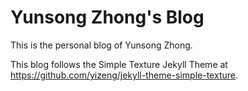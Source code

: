 # Yunsong Zhong's Blog

This is the personal blog of Yunsong Zhong.

This blog follows the Simple Texture Jekyll Theme at <https://github.com/yizeng/jekyll-theme-simple-texture>.
